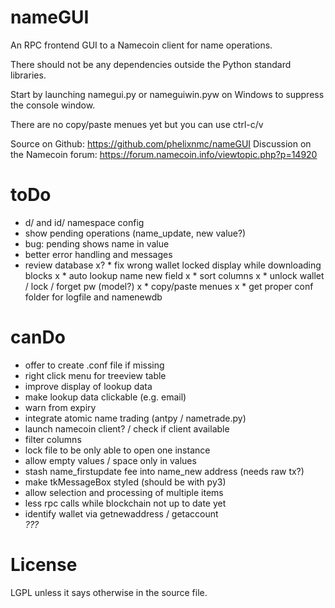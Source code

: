 nameGUI
=======
An RPC frontend GUI to a Namecoin client for name operations.

There should not be any dependencies outside the Python standard libraries.

Start by launching namegui.py or nameguiwin.pyw on Windows to suppress the console window.

There are no copy/paste menues yet but you can use ctrl-c/v

Source on Github: https://github.com/phelixnmc/nameGUI
Discussion on the Namecoin forum: https://forum.namecoin.info/viewtopic.php?p=14920

toDo
====
* d/ and id/ namespace config
* show pending operations (name_update, new value?)
* bug: pending shows name in value
* better error handling and messages
* review database
x? * fix wrong wallet locked display while downloading blocks
x * auto lookup name new field
x * sort columns
x * unlock wallet / lock / forget pw (model?)
x * copy/paste menues
x * get proper conf folder for logfile and namenewdb


canDo
=====
* offer to create .conf file if missing
* right click menu for treeview table
* improve display of lookup data
* make lookup data clickable (e.g. email)
* warn from expiry
* integrate atomic name trading (antpy / nametrade.py)
* launch namecoin client? / check if client available
* filter columns
* lock file to be only able to open one instance
* allow empty values / space only in values
* stash name_firstupdate fee into name_new address (needs raw tx?)
* make tkMessageBox styled (should be with py3)
* allow selection and processing of multiple items
* less rpc calls while blockchain not up to date yet
* identify wallet via getnewaddress / getaccount <address> ???

License
=======
LGPL unless it says otherwise in the source file.
